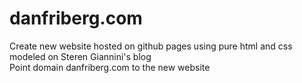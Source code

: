 # danfriberg.com

Create new website hosted on github pages using pure html and css modeled on Steren Giannini's blog\
Point domain danfriberg.com to the new website
